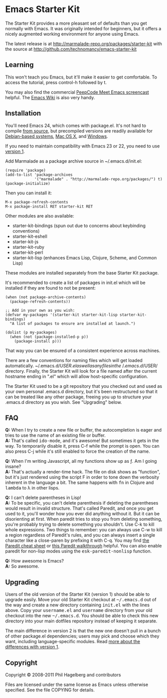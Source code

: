 # Emacs Starter Kit

The Starter Kit provides a more pleasant set of defaults than you get
normally with Emacs. It was originally intended for beginners, but it
offers a nicely augmented working environment for anyone using Emacs.

The latest release is at http://marmalade-repo.org/packages/starter-kit
with the source at http://github.com/technomancy/emacs-starter-kit

## Learning

This won't teach you Emacs, but it'll make it easier to get
comfortable. To access the tutorial, press control-h followed by t.

You may also find the commercial [PeepCode Meet Emacs
screencast](http://peepcode.com/products/meet-emacs) helpful. The
[Emacs Wiki](http://emacswiki.org) is also very handy.

## Installation

You'll need Emacs 24, which comes with package.el. It's not hard to
compile [from source](http://github.com/emacsmirror/emacs), but
precompiled versions are readily available for
[Debian-based systems](http://emacs.naquadah.org/),
[Mac OS X](http://emacsformacosx.com/builds), and
[Windows](http://code.google.com/p/emacs-for-windows/downloads/list).

If you need to maintain compatibility with Emacs 23 or 22, you need to
use [version 1](https://github.com/technomancy/emacs-starter-kit/tree/master).

Add Marmalade as a package archive source in ~/.emacs.d/init.el:

```Lisp
(require 'package)
(add-to-list 'package-archives
             '("marmalade" . "http://marmalade-repo.org/packages/") t)
(package-initialize)
````

Then you can install it:

    M-x package-refresh-contents
    M-x package-install RET starter-kit RET

Other modules are also available:

* starter-kit-bindings (spun out due to concerns about keybinding conventions)
* starter-kit-eshell
* starter-kit-js
* starter-kit-ruby
* starter-kit-perl
* starter-kit-lisp (enhances Emacs Lisp, Clojure, Scheme, and Common Lisp)

These modules are installed separately from the base Starter Kit package.

It's recommended to create a list of packages in init.el which will be
installed if they are found to not be present:

```Lisp
(when (not package-archive-contents)
  (package-refresh-contents))

;; Add in your own as you wish:
(defvar my-packages '(starter-kit starter-kit-lisp starter-kit-bindings)
  "A list of packages to ensure are installed at launch.")

(dolist (p my-packages)
  (when (not (package-installed-p p))
    (package-install p)))
```
That way you can be ensured of a consistent experience across machines.

There are a few conventions for naming files which will get loaded
automatically. ~/.emacs.d/$USER.el as well as any files in the
~/.emacs.d/$USER/ directory. Finally, the Starter Kit will look for a
file named after the current hostname ending in ".el" which will allow
host-specific configuration.

The Starter Kit used to be a git repository that you checked out and
used as your own personal .emacs.d directory, but it's been
restructured so that it can be treated like any other package, freeing
you up to structure your .emacs.d directory as you wish. See
"Upgrading" below.

## FAQ

**Q:** When I try to create a new file or buffer, the autocompletion is eager and tries to use the name of an existing file or buffer.  
**A:** That's called <tt>ido-mode</tt>, and it's awesome! But sometimes it
  gets in the way. To temporarily disable it, press C-f while the
  prompt is open. You can also press C-j while it's still enabled to
  force the creation of the name.

**Q:** When I'm writing Javascript, all my functions show up as ƒ. Am I going insane?  
**A:** That's actually a render-time hack. The file on disk shows as
  "function", but it's just rendered using the script F in order to
  tone down the verbosity inherent in the language a bit. The same
  happens with <tt>fn</tt> in Clojure and <tt>lambda</tt> to λ in
  other lisps.

**Q:** I can't delete parentheses in Lisp!  
**A:** To be specific, you can't delete parenthesis if deleting the
  parentheses would result in invalid structure. That's called
  Paredit, and once you get used to it, you'll wonder how you ever did
  anything without it. But it can be disorienting at first. When
  paredit tries to stop you from deleting something, you're probably
  trying to delete something you shouldn't. Use C-k to kill whole
  expressions. Two things to remember: you can always use C-w to kill
  a region regardless of Paredit's rules, and you can always insert a
  single character like a close-paren by prefixing it with C-q. You
  may find
  [the Paredit cheat sheet](http://www.emacswiki.org/emacs/PareditCheatsheet)
  or
  [this Paredit walkthrough](https://github.com/technomancy/paredit-screencast/blob/master/outline.markdown)
  helpful. You can also enable paredit for non-lisp modes using the
  <tt>esk-paredit-nonlisp</tt> function.

**Q:** How awesome is Emacs?  
**A:** So awesome.

## Upgrading

Users of the old version of the Starter Kit (version 1) should be able
to upgrade easily. Move your old Starter Kit checkout at
<tt>~/.emacs.d</tt> out of the way and create a new directory
containing <tt>init.el</tt> with the lines above. Copy your
<tt>username.el</tt> and <tt>username</tt> directory from your old
checkout into the new <tt>~/.emacs.d</tt>. You should be able to check
this new directory into your main dotfiles repository instead of
keeping it separate.

The main difference in version 2 is that the new one doesn't pull in a
bunch of other package.el dependencies; users may pick and choose
which they want, including language-specific modules. Read
[more about the differences with version 1](http://technomancy.us/153).

## Copyright

Copyright © 2008-2011 Phil Hagelberg and contributors

Files are licensed under the same license as Emacs unless otherwise
specified. See the file COPYING for details.

